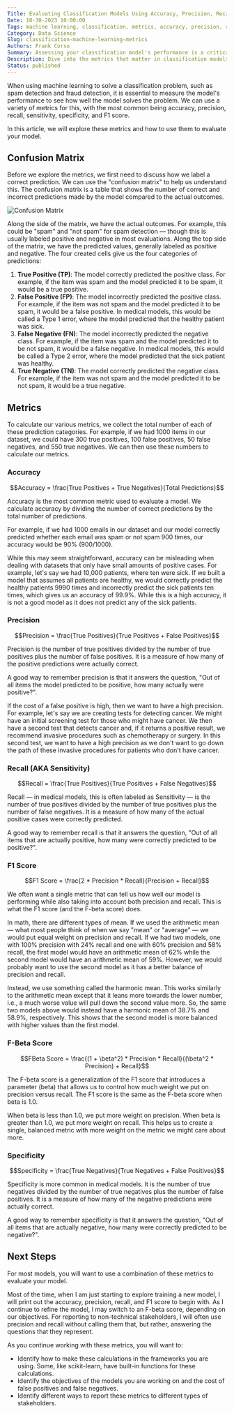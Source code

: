 ```yaml
---
Title: Evaluating Classification Models Using Accuracy, Precision, Recall, and More
Date: 10-30-2023 10:00:00
Tags: machine learning, classification, metrics, accuracy, precision, recall, f1 score
Category: Data Science
Slug: classification-machine-learning-metrics
Authors: Frank Corso
Summary: Assessing your classification model's performance is a critical step. This article explores the key classification metrics such as accuracy, precision, recall, f1 score, and specificity. 
Description: Dive into the metrics that matter in classification models in machine learning. Understand accuracy, precision, recall, and more to make informed decisions about your models.
Status: published
---
```


When using machine learning to solve a classification problem, such as spam detection and fraud detection, it is essential to measure the model's performance to see how well the model solves the problem. We can use a variety of metrics for this, with the most common being accuracy, precision, recall, sensitivity, specificity, and F1 score.

In this article, we will explore these metrics and how to use them to evaluate your model.

## Confusion Matrix

Before we explore the metrics, we first need to discuss how we label a correct prediction. We can use the "confusion matrix" to help us understand this. The confusion matrix is a table that shows the number of correct and incorrect predictions made by the model compared to the actual outcomes.

![Confusion Matrix](/images/classification-ml-metrics/confusion-matrix.png)

Along the side of the matrix, we have the actual outcomes. For example, this could be "spam" and "not spam" for spam detection — though this is usually labeled positive and negative in most evaluations. Along the top side of the matrix, we have the predicted values, generally labeled as positive and negative. The four created cells give us the four categories of predictions:

1. **True Positive (TP)**: The model correctly predicted the positive class. For example, if the item was spam and the model predicted it to be spam, it would be a true positive.
2. **False Positive (FP)**: The model incorrectly predicted the positive class. For example, if the item was not spam and the model predicted it to be spam, it would be a false positive. In medical models, this would be called a Type 1 error, where the model predicted that the healthy patient was sick.
3. **False Negative (FN)**: The model incorrectly predicted the negative class. For example, if the item was spam and the model predicted it to be not spam, it would be a false negative. In medical models, this would be called a Type 2 error, where the model predicted that the sick patient was healthy.
4. **True Negative (TN)**: The model correctly predicted the negative class. For example, if the item was not spam and the model predicted it to be not spam, it would be a true negative.

## Metrics

To calculate our various metrics, we collect the total number of each of these prediction categories. For example, if we had 1000 items in our dataset, we could have 300 true positives, 100 false positives, 50 false negatives, and 550 true negatives. We can then use these numbers to calculate our metrics.

### Accuracy

$$Accuracy = \frac{True Positives + True Negatives}{Total Predictions}$$

Accuracy is the most common metric used to evaluate a model. We calculate accuracy by dividing the number of correct predictions by the total number of predictions.

For example, if we had 1000 emails in our dataset and our model correctly predicted whether each email was spam or not spam 900 times, our accuracy would be 90% (900/1000).

While this may seem straightforward, accuracy can be misleading when dealing with datasets that only have small amounts of positive cases. For example, let's say we had 10,000 patients, where ten were sick. If we built a model that assumes all patients are healthy, we would correctly predict the healthy patients 9990 times and incorrectly predict the sick patients ten times, which gives us an accuracy of 99.9%. While this is a high accuracy, it is not a good model as it does not predict any of the sick patients.

### Precision

$$Precision = \frac{True Positives}{True Positives + False Positives}$$

Precision is the number of true positives divided by the number of true positives plus the number of false positives. It is a measure of how many of the positive predictions were actually correct.

A good way to remember precision is that it answers the question, "Out of all items the model predicted to be positive, how many actually were positive?".

If the cost of a false positive is high, then we want to have a high precision. For example, let's say we are creating tests for detecting cancer. We might have an initial screening test for those who might have cancer. We then have a second test that detects cancer and, if it returns a positive result, we recommend invasive procedures such as chemotherapy or surgery. In this second test, we want to have a high precision as we don't want to go down the path of these invasive procedures for patients who don't have cancer. 

### Recall (AKA Sensitivity)

$$Recall = \frac{True Positives}{True Positives + False Negatives}$$

Recall — in medical models, this is often labeled as Sensitivity — is the number of true positives divided by the number of true positives plus the number of false negatives. It is a measure of how many of the actual positive cases were correctly predicted.

A good way to remember recall is that it answers the question, "Out of all items that are actually positive, how many were correctly predicted to be positive?".

### F1 Score

$$F1 Score = \frac{2 * Precision * Recall}{Precision + Recall}$$

We often want a single metric that can tell us how well our model is performing while also taking into account both precision and recall. This is what the F1 score (and the F-beta score) does.

In math, there are different types of mean. If we used the arithmetic mean — what most people think of when we say "mean" or "average" — we would put equal weight on precision and recall. If we had two models, one with 100% precision with 24% recall and one with 60% precision and 58% recall, the first model would have an arithmetic mean of 62% while the second model would have an arithmetic mean of 59%. However, we would probably want to use the second model as it has a better balance of precision and recall.

Instead, we use something called the harmonic mean. This works similarly to the arithmetic mean except that it leans more towards the lower number, i.e., a much worse value will pull down the second value more. So, the same two models above would instead have a harmonic mean of 38.7% and 58.9%, respectively. This shows that the second model is more balanced with higher values than the first model.

### F-Beta Score

$$FBeta Score = \frac{(1 + \beta^2) * Precision * Recall}{(\beta^2 * Precision) + Recall}$$

The F-beta score is a generalization of the F1 score that introduces a parameter (beta) that allows us to control how much weight we put on precision versus recall. The F1 score is the same as the F-beta score when beta is 1.0. 

When beta is less than 1.0, we put more weight on precision. When beta is greater than 1.0, we put more weight on recall. This helps us to create a single, balanced metric with more weight on the metric we might care about more.

### Specificity

$$Specificity = \frac{True Negatives}{True Negatives + False Positives}$$

Specificity is more common in medical models. It is the number of true negatives divided by the number of true negatives plus the number of false positives. It is a measure of how many of the negative predictions were actually correct.

A good way to remember specificity is that it answers the question, "Out of all items that are actually negative, how many were correctly predicted to be negative?".

## Next Steps

For most models, you will want to use a combination of these metrics to evaluate your model.

Most of the time, when I am just starting to explore training a new model, I will print out the accuracy, precision, recall, and F1 score to begin with. As I continue to refine the model, I may switch to an F-beta score, depending on our objectives. For reporting to non-technical stakeholders, I will often use precision and recall without calling them that, but rather, answering the questions that they represent.

As you continue working with these metrics, you will want to:

* Identify how to make these calculations in the frameworks you are using. Some, like scikit-learn, have built-in functions for these calculations.
* Identify the objectives of the models you are working on and the cost of false positives and false negatives.
* Identify different ways to report these metrics to different types of stakeholders.

